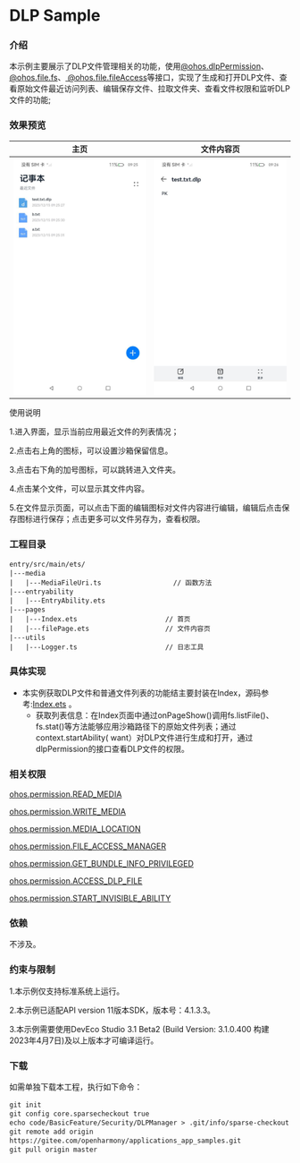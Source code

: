 # DLP Sample

### 介绍

本示例主要展示了DLP文件管理相关的功能，使用[@ohos.dlpPermission](https://gitee.com/openharmony/docs/blob/master/zh-cn/application-dev/reference/apis/js-apis-dlppermission.md)、[@ohos.file.fs](https://gitee.com/openharmony/docs/blob/master/zh-cn/application-dev/reference/apis/js-apis-file-fs.md)、[ @ohos.file.fileAccess](https://gitee.com/openharmony/docs/blob/master/zh-cn/application-dev/reference/apis/js-apis-fileAccess.md)等接口，实现了生成和打开DLP文件、查看原始文件最近访问列表、编辑保存文件、拉取文件夹、查看文件权限和监听DLP文件的功能;

### 效果预览

|主页|文件内容页|
|--------------------------------|--------------------------------|
|<img src="screenshots/device/index.jpeg" style="zoom: 50%;" />|<img src="screenshots/device/dlpPage.jpeg" style="zoom: 50%;" />|

使用说明

1.进入界面，显示当前应用最近文件的列表情况；

2.点击右上角的图标，可以设置沙箱保留信息。

3.点击右下角的加号图标，可以跳转进入文件夹。

4.点击某个文件，可以显示其文件内容。

5.在文件显示页面，可以点击下面的编辑图标对文件内容进行编辑，编辑后点击保存图标进行保存；点击更多可以文件另存为，查看权限。

### 工程目录

```
entry/src/main/ets/
|---media
|   |---MediaFileUri.ts                  // 函数方法
|---entryability
|   |---EntryAbility.ets
|---pages
|   |---Index.ets                      // 首页
|   |---filePage.ets                   // 文件内容页
|---utils
|   |---Logger.ts                      // 日志工具
```
### 具体实现

* 本实例获取DLP文件和普通文件列表的功能结主要封装在Index，源码参考:[Index.ets](entry/src/main/ets/pages/Index.ets) 。
    * 获取列表信息：在Index页面中通过onPageShow()调用fs.listFile()、fs.stat()等方法能够应用沙箱路径下的原始文件列表；通过context.startAbility( want）对DLP文件进行生成和打开，通过dlpPermission的接口查看DLP文件的权限。

### 相关权限

[ohos.permission.READ_MEDIA](https://gitee.com/openharmony/docs/blob/master/zh-cn/application-dev/security/permission-list.md#ohospermissionread_media)

[ohos.permission.WRITE_MEDIA](https://gitee.com/openharmony/docs/blob/master/zh-cn/application-dev/security/permission-list.md#ohospermissionwrite_media)

[ohos.permission.MEDIA_LOCATION](https://gitee.com/openharmony/docs/blob/master/zh-cn/application-dev/security/permission-list.md#ohospermissionmedia_location)

[ohos.permission.FILE_ACCESS_MANAGER](https://gitee.com/openharmony/docs/blob/master/zh-cn/application-dev/security/permission-list.md#ohospermissionfile_access_manager)

[ohos.permission.GET_BUNDLE_INFO_PRIVILEGED](https://gitee.com/openharmony/docs/blob/master/zh-cn/application-dev/security/permission-list.md#ohospermissionget_bundle_info_privileged)

[ohos.permission.ACCESS_DLP_FILE](https://gitee.com/openharmony/docs/blob/master/zh-cn/application-dev/security/permission-list.md#ohospermissionaccess_dlp_file)

[ohos.permission.START_INVISIBLE_ABILITY](https://gitee.com/openharmony/docs/blob/master/zh-cn/application-dev/security/permission-list.md#ohospermissionstart_invisible_ability)

### 依赖

不涉及。

### 约束与限制

1.本示例仅支持标准系统上运行。

2.本示例已适配API version 11版本SDK，版本号：4.1.3.3。

3.本示例需要使用DevEco Studio 3.1 Beta2 (Build Version: 3.1.0.400 构建 2023年4月7日)及以上版本才可编译运行。

### 下载

如需单独下载本工程，执行如下命令：
```
git init
git config core.sparsecheckout true
echo code/BasicFeature/Security/DLPManager > .git/info/sparse-checkout
git remote add origin https://gitee.com/openharmony/applications_app_samples.git
git pull origin master

```
